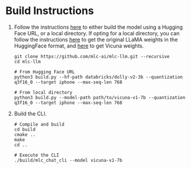 # Build Instructions

1. Follow the instructions [here](https://github.com/mlc-ai/mlc-llm#building-from-source) to either build the model using a Hugging Face URL, or a local directory. If opting for a local directory, you can follow the instructions [here](https://huggingface.co/docs/transformers/main/model_doc/llama) to get the original LLaMA weights in the HuggingFace format, and [here](https://github.com/lm-sys/FastChat#vicuna-weights) to get Vicuna weights.

    ```shell
    git clone https://github.com/mlc-ai/mlc-llm.git --recursive
    cd mlc-llm

    # From Hugging Face URL
    python3 build.py --hf-path databricks/dolly-v2-3b --quantization q3f16_0 --target iphone --max-seq-len 768

    # From local directory
    python3 build.py --model-path path/to/vicuna-v1-7b --quantization q3f16_0 --target iphone --max-seq-len 768
    ```

2. Build the CLI.
    ```shell
    # Compile and build
    cd build
    cmake ..
    make
    cd ..

    # Execute the CLI
    ./build/mlc_chat_cli --model vicuna-v1-7b
    ```